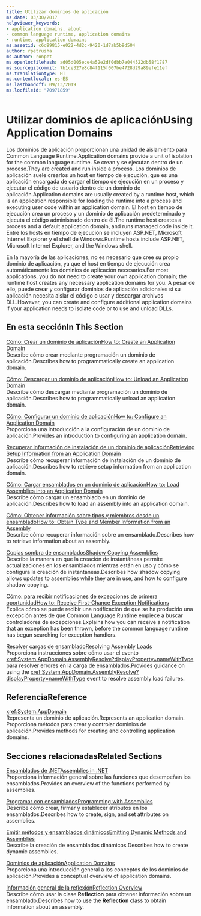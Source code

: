 ```yaml
---
title: Utilizar dominios de aplicación
ms.date: 03/30/2017
helpviewer_keywords:
- application domains, about
- common language runtime, application domains
- runtime, application domains
ms.assetid: c6d99815-e022-4d2c-9420-1d7ab5b9d504
author: rpetrusha
ms.author: ronpet
ms.openlocfilehash: ad05d005ece4a52e2df0dbb7e044522db58f1787
ms.sourcegitcommit: 7b1ce327e8c84f115f007be4728d29a89efe11ef
ms.translationtype: HT
ms.contentlocale: es-ES
ms.lasthandoff: 09/13/2019
ms.locfileid: "70971859"
---
```

# <a name="using-application-domains"></a><span data-ttu-id="97b24-102">Utilizar dominios de aplicación</span><span class="sxs-lookup"><span data-stu-id="97b24-102">Using Application Domains</span></span>
<span data-ttu-id="97b24-103">Los dominios de aplicación proporcionan una unidad de aislamiento para Common Language Runtime.</span><span class="sxs-lookup"><span data-stu-id="97b24-103">Application domains provide a unit of isolation for the common language runtime.</span></span> <span data-ttu-id="97b24-104">Se crean y se ejecutan dentro de un proceso.</span><span class="sxs-lookup"><span data-stu-id="97b24-104">They are created and run inside a process.</span></span> <span data-ttu-id="97b24-105">Los dominios de aplicación suele crearlos un host en tiempo de ejecución, que es una aplicación encargada de cargar el tiempo de ejecución en un proceso y ejecutar el código de usuario dentro de un dominio de aplicación.</span><span class="sxs-lookup"><span data-stu-id="97b24-105">Application domains are usually created by a runtime host, which is an application responsible for loading the runtime into a process and executing user code within an application domain.</span></span> <span data-ttu-id="97b24-106">El host en tiempo de ejecución crea un proceso y un dominio de aplicación predeterminado y ejecuta el código administrado dentro de él.</span><span class="sxs-lookup"><span data-stu-id="97b24-106">The runtime host creates a process and a default application domain, and runs managed code inside it.</span></span> <span data-ttu-id="97b24-107">Entre los hosts en tiempo de ejecución se incluyen ASP.NET, Microsoft Internet Explorer y el shell de Windows.</span><span class="sxs-lookup"><span data-stu-id="97b24-107">Runtime hosts include ASP.NET, Microsoft Internet Explorer, and the Windows shell.</span></span>  
  
 <span data-ttu-id="97b24-108">En la mayoría de las aplicaciones, no es necesario que cree su propio dominio de aplicación, ya que el host en tiempo de ejecución crea automáticamente los dominios de aplicación necesarios.</span><span class="sxs-lookup"><span data-stu-id="97b24-108">For most applications, you do not need to create your own application domain; the runtime host creates any necessary application domains for you.</span></span> <span data-ttu-id="97b24-109">A pesar de ello, puede crear y configurar dominios de aplicación adicionales si su aplicación necesita aislar el código o usar y descargar archivos DLL.</span><span class="sxs-lookup"><span data-stu-id="97b24-109">However, you can create and configure additional application domains if your application needs to isolate code or to use and unload DLLs.</span></span>  
  
## <a name="in-this-section"></a><span data-ttu-id="97b24-110">En esta sección</span><span class="sxs-lookup"><span data-stu-id="97b24-110">In This Section</span></span>  
 [<span data-ttu-id="97b24-111">Cómo: Crear un dominio de aplicación</span><span class="sxs-lookup"><span data-stu-id="97b24-111">How to: Create an Application Domain</span></span>](../../../docs/framework/app-domains/how-to-create-an-application-domain.md)  
 <span data-ttu-id="97b24-112">Describe cómo crear mediante programación un dominio de aplicación.</span><span class="sxs-lookup"><span data-stu-id="97b24-112">Describes how to programmatically create an application domain.</span></span>  
  
 [<span data-ttu-id="97b24-113">Cómo: Descargar un dominio de aplicación</span><span class="sxs-lookup"><span data-stu-id="97b24-113">How to: Unload an Application Domain</span></span>](../../../docs/framework/app-domains/how-to-unload-an-application-domain.md)  
 <span data-ttu-id="97b24-114">Describe cómo descargar mediante programación un dominio de aplicación.</span><span class="sxs-lookup"><span data-stu-id="97b24-114">Describes how to programmatically unload an application domain.</span></span>  
  
 [<span data-ttu-id="97b24-115">Cómo: Configurar un dominio de aplicación</span><span class="sxs-lookup"><span data-stu-id="97b24-115">How to: Configure an Application Domain</span></span>](../../../docs/framework/app-domains/how-to-configure-an-application-domain.md)  
 <span data-ttu-id="97b24-116">Proporciona una introducción a la configuración de un dominio de aplicación.</span><span class="sxs-lookup"><span data-stu-id="97b24-116">Provides an introduction to configuring an application domain.</span></span>  
  
 [<span data-ttu-id="97b24-117">Recuperar información de instalación de un dominio de aplicación</span><span class="sxs-lookup"><span data-stu-id="97b24-117">Retrieving Setup Information from an Application Domain</span></span>](../../../docs/framework/app-domains/retrieve-setup-information.md)  
 <span data-ttu-id="97b24-118">Describe cómo recuperar información de instalación de un dominio de aplicación.</span><span class="sxs-lookup"><span data-stu-id="97b24-118">Describes how to retrieve setup information from an application domain.</span></span>  
  
 [<span data-ttu-id="97b24-119">Cómo: Cargar ensamblados en un dominio de aplicación</span><span class="sxs-lookup"><span data-stu-id="97b24-119">How to: Load Assemblies into an Application Domain</span></span>](../../../docs/framework/app-domains/how-to-load-assemblies-into-an-application-domain.md)  
 <span data-ttu-id="97b24-120">Describe cómo cargar un ensamblado en un dominio de aplicación.</span><span class="sxs-lookup"><span data-stu-id="97b24-120">Describes how to load an assembly into an application domain.</span></span>  
  
 [<span data-ttu-id="97b24-121">Cómo: Obtener información sobre tipos y miembros desde un ensamblado</span><span class="sxs-lookup"><span data-stu-id="97b24-121">How to: Obtain Type and Member Information from an Assembly</span></span>](../reflection-and-codedom/get-type-member-information.md)  
 <span data-ttu-id="97b24-122">Describe cómo recuperar información sobre un ensamblado.</span><span class="sxs-lookup"><span data-stu-id="97b24-122">Describes how to retrieve information about an assembly.</span></span>  
  
 [<span data-ttu-id="97b24-123">Copias sombra de ensamblados</span><span class="sxs-lookup"><span data-stu-id="97b24-123">Shadow Copying Assemblies</span></span>](../../../docs/framework/app-domains/shadow-copy-assemblies.md)  
 <span data-ttu-id="97b24-124">Describe la manera en que la creación de instantáneas permite actualizaciones en los ensamblados mientras están en uso y cómo se configura la creación de instantáneas.</span><span class="sxs-lookup"><span data-stu-id="97b24-124">Describes how shadow copying allows updates to assemblies while they are in use, and how to configure shadow copying.</span></span>  
  
 [<span data-ttu-id="97b24-125">Cómo: para recibir notificaciones de excepciones de primera oportunidad</span><span class="sxs-lookup"><span data-stu-id="97b24-125">How to: Receive First-Chance Exception Notifications</span></span>](../../../docs/framework/app-domains/how-to-receive-first-chance-exception-notifications.md)  
 <span data-ttu-id="97b24-126">Explica cómo se puede recibir una notificación de que se ha producido una excepción antes de que Common Language Runtime empiece a buscar controladores de excepciones.</span><span class="sxs-lookup"><span data-stu-id="97b24-126">Explains how you can receive a notification that an exception has been thrown, before the common language runtime has begun searching for exception handlers.</span></span>  
  
 [<span data-ttu-id="97b24-127">Resolver cargas de ensamblado</span><span class="sxs-lookup"><span data-stu-id="97b24-127">Resolving Assembly Loads</span></span>](../../standard/assembly/resolve-loads.md)  
 <span data-ttu-id="97b24-128">Proporciona instrucciones sobre cómo usar el evento <xref:System.AppDomain.AssemblyResolve?displayProperty=nameWithType> para resolver errores en la carga de ensamblados.</span><span class="sxs-lookup"><span data-stu-id="97b24-128">Provides guidance on using the <xref:System.AppDomain.AssemblyResolve?displayProperty=nameWithType> event to resolve assembly load failures.</span></span>  
  
## <a name="reference"></a><span data-ttu-id="97b24-129">Referencia</span><span class="sxs-lookup"><span data-stu-id="97b24-129">Reference</span></span>  
 <xref:System.AppDomain>  
 <span data-ttu-id="97b24-130">Representa un dominio de aplicación.</span><span class="sxs-lookup"><span data-stu-id="97b24-130">Represents an application domain.</span></span> <span data-ttu-id="97b24-131">Proporciona métodos para crear y controlar dominios de aplicación.</span><span class="sxs-lookup"><span data-stu-id="97b24-131">Provides methods for creating and controlling application domains.</span></span>  
  
## <a name="related-sections"></a><span data-ttu-id="97b24-132">Secciones relacionadas</span><span class="sxs-lookup"><span data-stu-id="97b24-132">Related Sections</span></span>  
 [<span data-ttu-id="97b24-133">Ensamblados de .NET</span><span class="sxs-lookup"><span data-stu-id="97b24-133">Assemblies in .NET</span></span>](../../standard/assembly/index.md)  
 <span data-ttu-id="97b24-134">Proporciona información general sobre las funciones que desempeñan los ensamblados.</span><span class="sxs-lookup"><span data-stu-id="97b24-134">Provides an overview of the functions performed by assemblies.</span></span>  
  
 [<span data-ttu-id="97b24-135">Programar con ensamblados</span><span class="sxs-lookup"><span data-stu-id="97b24-135">Programming with Assemblies</span></span>](../../standard/assembly/program.md)  
 <span data-ttu-id="97b24-136">Describe cómo crear, firmar y establecer atributos en los ensamblados.</span><span class="sxs-lookup"><span data-stu-id="97b24-136">Describes how to create, sign, and set attributes on assemblies.</span></span>  
  
 [<span data-ttu-id="97b24-137">Emitir métodos y ensamblados dinámicos</span><span class="sxs-lookup"><span data-stu-id="97b24-137">Emitting Dynamic Methods and Assemblies</span></span>](../../../docs/framework/reflection-and-codedom/emitting-dynamic-methods-and-assemblies.md)  
 <span data-ttu-id="97b24-138">Describe la creación de ensamblados dinámicos.</span><span class="sxs-lookup"><span data-stu-id="97b24-138">Describes how to create dynamic assemblies.</span></span>  
  
 [<span data-ttu-id="97b24-139">Dominios de aplicación</span><span class="sxs-lookup"><span data-stu-id="97b24-139">Application Domains</span></span>](../../../docs/framework/app-domains/application-domains.md)  
 <span data-ttu-id="97b24-140">Proporciona una introducción general a los conceptos de los dominios de aplicación.</span><span class="sxs-lookup"><span data-stu-id="97b24-140">Provides a conceptual overview of application domains.</span></span>  
  
 [<span data-ttu-id="97b24-141">Información general de la reflexión</span><span class="sxs-lookup"><span data-stu-id="97b24-141">Reflection Overview</span></span>](../../../docs/framework/reflection-and-codedom/reflection.md)  
 <span data-ttu-id="97b24-142">Describe cómo usar la clase **Reflection** para obtener información sobre un ensamblado.</span><span class="sxs-lookup"><span data-stu-id="97b24-142">Describes how to use the **Reflection** class to obtain information about an assembly.</span></span>
